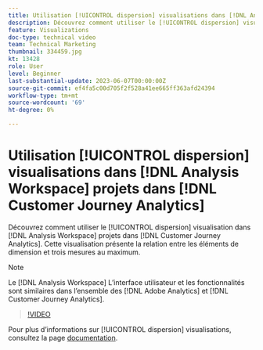 ```yaml
---
title: Utilisation [!UICONTROL dispersion] visualisations dans [!DNL Analysis Workspace] projects
description: Découvrez comment utiliser le [!UICONTROL dispersion] visualisation dans [!DNL Analysis Workspace] projets dans [!DNL Customer Journey Analytics].
feature: Visualizations
doc-type: technical video
team: Technical Marketing
thumbnail: 334459.jpg
kt: 13428
role: User
level: Beginner
last-substantial-update: 2023-06-07T00:00:00Z
source-git-commit: ef4fa5c00d705f2f528a41ee665ff363afd24394
workflow-type: tm+mt
source-wordcount: '69'
ht-degree: 0%

---
```


# Utilisation [!UICONTROL dispersion] visualisations dans [!DNL Analysis Workspace] projets dans [!DNL Customer Journey Analytics]

Découvrez comment utiliser le [!UICONTROL dispersion] visualisation dans [!DNL Analysis Workspace] projets dans [!DNL Customer Journey Analytics]. Cette visualisation présente la relation entre les éléments de dimension et trois mesures au maximum.

>[!NOTE]
>
>Le [!DNL Analysis Workspace] L’interface utilisateur et les fonctionnalités sont similaires dans l’ensemble des [!DNL Adobe Analytics] et [!DNL Customer Journey Analytics].

>[!VIDEO](https://video.tv.adobe.com/v/334459/?quality=12&learn=on)

Pour plus d’informations sur [!UICONTROL dispersion] visualisations, consultez la page [documentation](https://experienceleague.adobe.com/docs/analytics-platform/using/cja-workspace/visualizations/scatterplot.html).
